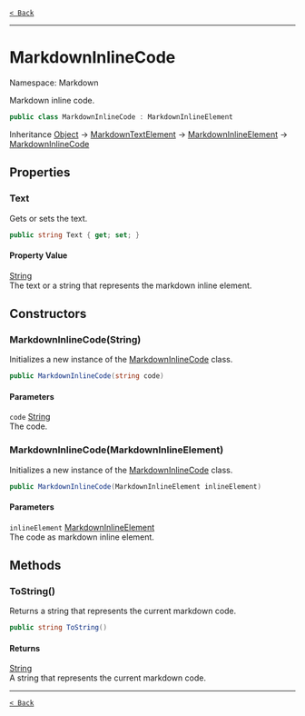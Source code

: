 [`< Back`](./)

---

# MarkdownInlineCode

Namespace: Markdown

Markdown inline code.

```csharp
public class MarkdownInlineCode : MarkdownInlineElement
```

Inheritance [Object](https://docs.microsoft.com/en-us/dotnet/api/system.object) → [MarkdownTextElement](./markdown.markdowntextelement) → [MarkdownInlineElement](./markdown.markdowninlineelement) → [MarkdownInlineCode](./markdown.markdowninlinecode)

## Properties

### **Text**

Gets or sets the text.

```csharp
public string Text { get; set; }
```

#### Property Value

[String](https://docs.microsoft.com/en-us/dotnet/api/system.string)<br>
The text or a string that represents the markdown inline element.

## Constructors

### **MarkdownInlineCode(String)**

Initializes a new instance of the [MarkdownInlineCode](./markdown.markdowninlinecode) class.

```csharp
public MarkdownInlineCode(string code)
```

#### Parameters

`code` [String](https://docs.microsoft.com/en-us/dotnet/api/system.string)<br>
The code.

### **MarkdownInlineCode(MarkdownInlineElement)**

Initializes a new instance of the [MarkdownInlineCode](./markdown.markdowninlinecode) class.

```csharp
public MarkdownInlineCode(MarkdownInlineElement inlineElement)
```

#### Parameters

`inlineElement` [MarkdownInlineElement](./markdown.markdowninlineelement)<br>
The code as markdown inline element.

## Methods

### **ToString()**

Returns a string that represents the current markdown code.

```csharp
public string ToString()
```

#### Returns

[String](https://docs.microsoft.com/en-us/dotnet/api/system.string)<br>
A string that represents the current markdown code.

---

[`< Back`](./)
